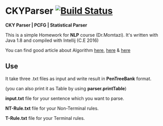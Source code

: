 # CKYParser [![Build Status](https://travis-ci.org/AmirHadifar/CKYParser.svg?branch=master)](https://travis-ci.org/AmirHadifar/CKYParser)


**CKY Parser | PCFG | Statistical Parser**

This is a simple Homework for **NLP** course (Dr.Momtazi). It's written with Java 1.8 and compiled with Intellij (C.E 2016)

You can find good article about Algorithm [here][1], [here][2] & [here][3]

Use
-------
It take three .txt files as input and write result in **PenTreeBank** format.

(you can also print it as Table by using **parser.printTable**)

**input.txt** file for your sentence which you want to parse.

**NT-Rule.txt** file for your Non-Terminal rules.

**T-Rule.txt** file for your Terminal rules.



[1]: https://en.wikipedia.org/wiki/CYK_algorithm
[2]: http://nlp.stanford.edu/courses/lsa354/SLoSP-2007-3.pdf
[3]: http://www.cs.columbia.edu/~mcollins/courses/nlp2011/notes/pcfgs.pdf
